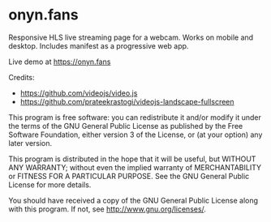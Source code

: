 # onyn.fans

Responsive HLS live streaming page for a webcam. Works on mobile and desktop. Includes manifest as a progressive web app.

Live demo at https://onyn.fans

Credits:
* https://github.com/videojs/video.js
* https://github.com/prateekrastogi/videojs-landscape-fullscreen

This program is free software: you can redistribute it and/or modify it under the terms of the GNU General Public License as published by the Free Software Foundation, either version 3 of the License, or (at your option) any later version.

This program is distributed in the hope that it will be useful, but WITHOUT ANY WARRANTY; without even the implied warranty of MERCHANTABILITY or FITNESS FOR A PARTICULAR PURPOSE. See the GNU General Public License for more details.

You should have received a copy of the GNU General Public License along with this program. If not, see http://www.gnu.org/licenses/.
